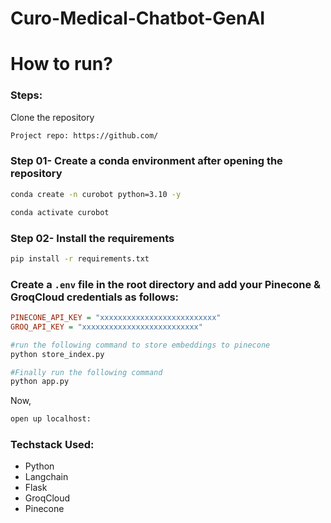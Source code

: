 # Curo-Medical-Chatbot-GenAI

# How to run?
### Steps:

Clone the repository

```bash
Project repo: https://github.com/
```

### Step 01- Create a conda environment after opening the repository

```bash
conda create -n curobot python=3.10 -y
```

```bash
conda activate curobot
```


### Step 02- Install the requirements
```bash
pip install -r requirements.txt
```


### Create a `.env` file in the root directory and add your Pinecone & GroqCloud credentials as follows:

```ini
PINECONE_API_KEY = "xxxxxxxxxxxxxxxxxxxxxxxxxx"
GROQ_API_KEY = "xxxxxxxxxxxxxxxxxxxxxxxxxx"
```


```bash
#run the following command to store embeddings to pinecone
python store_index.py
```

```bash
#Finally run the following command
python app.py
```

Now,
```bash
open up localhost:
```


### Techstack Used:

- Python
- Langchain
- Flask 
- GroqCloud
- Pinecone